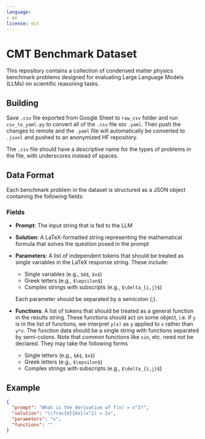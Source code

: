 ```yaml
---
language: 
- en
license: mit
---
```


# CMT Benchmark Dataset

This repository contains a collection of condensed matter physics benchmark problems designed for evaluating Large Language Models (LLMs) on scientific reasoning tasks.

## Building
Save `.csv` file exported from Google Sheet to `raw_csv` folder and run `csv_to_yaml.py` to convert all of the `.csv` file sto `.yaml`. Then push the changes to remote and the `.yaml` file will automatically be converted to `.jsonl` and pushed to an anonymized HF repository.

The `.csv` file should have a descriptive name for the types of problems in the file, with underscores instead of spaces.

## Data Format

Each benchmark problem in the dataset is structured as a JSON object containing the following fields:

### Fields

- **Prompt**: The input string that is fed to the LLM
- **Solution**: A LaTeX-formatted string representing the mathematical formula that solves the question posed in the prompt
- **Parameters**: A list of independent tokens that should be treated as single variables in the LaTeX response string. These include:
  - Single variables (e.g., `$A$`, `$x$`)
  - Greek letters (e.g., `$\epsilon$`)
  - Complex strings with subscripts (e.g., `$\delta_{i,j}$`)
  
  Each parameter should be separated by a semicolon (;).
- **Functions**: A list of tokens that should be treated as a general function in the results string. These functions should act on some object, i.e. if `y` is in the list of functions, we interpret `y(x)` as `y` applied to `x` rather than `y*x`. The function data should be a single string with functions separated by semi-colons. Note that common functions like `sin`, etc. need not be declared. They may take the following forms
  - Single letters (e.g., `$A$`, `$x$`)
  - Greek letters (e.g., `$\epsilon$`)
  - Complex strings with subscripts (e.g., `$\delta_{i,j}$`)

## Example

```json
{
  "prompt": "What is the derivative of f(x) = x^2?",
  "solution": "\\frac{d}{dx}(x^2) = 2x",
  "parameters": "x",
  "functions": ""
}
```